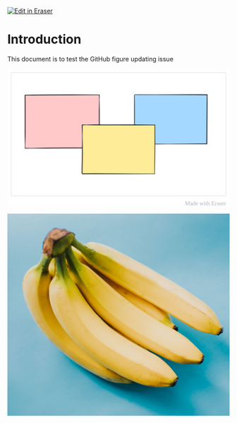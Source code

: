 [![Edit in Eraser](https://firebasestorage.googleapis.com/v0/b/second-petal-295822.appspot.com/o/images%2Fgithub%2FOpen%20in%20Eraser.svg?alt=media&token=968381c8-a7e7-472a-8ed6-4a6626da5501)](http://localhost:3001/workspace/4liN9LOLwAHbMobCWUq8)
# Introduction
This document is to test the GitHub figure updating issue

![NoCacheFigure](/.eraser/4liN9LOLwAHbMobCWUq8___GULdFmGFwESt7DNlLh4epgWka2r2___---figure---Y7nkujzJXRto9A6Gt8gExg.svg "NoCacheFigure")

![Bananas.jpg](/.eraser/4liN9LOLwAHbMobCWUq8___GULdFmGFwESt7DNlLh4epgWka2r2___LLCWrRFVWwwPrAOg454I.jpg "Bananas.jpg")

<!--- Eraser file: http://localhost:3001/workspace/4liN9LOLwAHbMobCWUq8 --->
